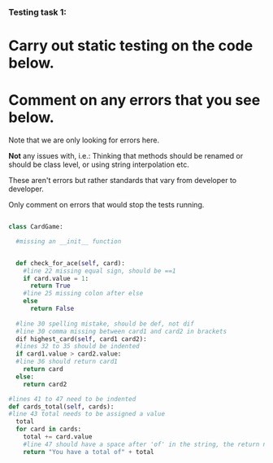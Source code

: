 ### Testing task 1:

# Carry out static testing on the code below.
# Comment on any errors that you see below.

Note that we are only looking for errors here.

**Not** any issues with, i.e.: 
Thinking that methods should be renamed or should be class level, or using string interpolation etc. 

These aren't errors but rather standards that vary from developer to developer. 

Only comment on errors that would stop the tests running.

```python

class CardGame:

  #missing an __init__ function


  def check_for_ace(self, card):
    #line 22 missing equal sign, should be ==1
    if card.value = 1:
      return True
    #line 25 missing colon after else
    else
      return False
   
  #line 30 spelling mistake, should be def, not dif
  #line 30 comma missing between card1 and card2 in brackets
  dif highest_card(self, card1 card2):
  #lines 32 to 35 should be indented
  if card1.value > card2.value:
  #line 36 should return card1
    return card
  else:
    return card2

#lines 41 to 47 need to be indented
def cards_total(self, cards):
#line 43 total needs to be assigned a value
  total
  for card in cards:
    total += card.value
    #line 47 should have a space after 'of' in the string, the return needs to have the same indentation as the for loop and the total needs to parsed to a string
    return "You have a total of" + total
  
```
